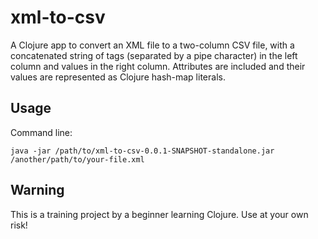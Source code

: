 # xml-to-csv

A Clojure app to convert an XML file to
a two-column CSV file, with a concatenated string
of tags (separated by a pipe character)
in the left column and values in the
right column. Attributes are included and
their values are represented as Clojure hash-map
literals.

## Usage

Command line:

    java -jar /path/to/xml-to-csv-0.0.1-SNAPSHOT-standalone.jar /another/path/to/your-file.xml

## Warning

This is a training project by a beginner learning Clojure.
Use at your own risk!
